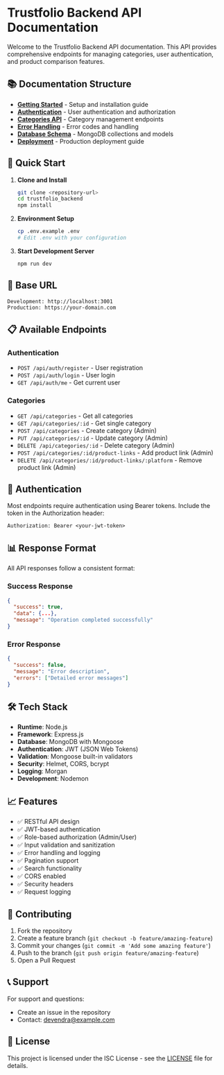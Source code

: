 # Trustfolio Backend API Documentation

Welcome to the Trustfolio Backend API documentation. This API provides comprehensive endpoints for managing categories, user authentication, and product comparison features.

## 📚 Documentation Structure

- **[Getting Started](./getting-started.md)** - Setup and installation guide
- **[Authentication](./api/authentication.md)** - User authentication and authorization
- **[Categories API](./api/categories.md)** - Category management endpoints
- **[Error Handling](./error-handling.md)** - Error codes and handling
- **[Database Schema](./database-schema.md)** - MongoDB collections and models
- **[Deployment](./deployment.md)** - Production deployment guide

## 🚀 Quick Start

1. **Clone and Install**
   ```bash
   git clone <repository-url>
   cd trustfolio_backend
   npm install
   ```

2. **Environment Setup**
   ```bash
   cp .env.example .env
   # Edit .env with your configuration
   ```

3. **Start Development Server**
   ```bash
   npm run dev
   ```

## 🔗 Base URL

```
Development: http://localhost:3001
Production: https://your-domain.com
```

## 📋 Available Endpoints

### Authentication
- `POST /api/auth/register` - User registration
- `POST /api/auth/login` - User login
- `GET /api/auth/me` - Get current user

### Categories
- `GET /api/categories` - Get all categories
- `GET /api/categories/:id` - Get single category
- `POST /api/categories` - Create category (Admin)
- `PUT /api/categories/:id` - Update category (Admin)
- `DELETE /api/categories/:id` - Delete category (Admin)
- `POST /api/categories/:id/product-links` - Add product link (Admin)
- `DELETE /api/categories/:id/product-links/:platform` - Remove product link (Admin)

## 🔐 Authentication

Most endpoints require authentication using Bearer tokens. Include the token in the Authorization header:

```http
Authorization: Bearer <your-jwt-token>
```

## 📊 Response Format

All API responses follow a consistent format:

### Success Response
```json
{
  "success": true,
  "data": {...},
  "message": "Operation completed successfully"
}
```

### Error Response
```json
{
  "success": false,
  "message": "Error description",
  "errors": ["Detailed error messages"]
}
```

## 🛠️ Tech Stack

- **Runtime**: Node.js
- **Framework**: Express.js
- **Database**: MongoDB with Mongoose
- **Authentication**: JWT (JSON Web Tokens)
- **Validation**: Mongoose built-in validators
- **Security**: Helmet, CORS, bcrypt
- **Logging**: Morgan
- **Development**: Nodemon

## 📈 Features

- ✅ RESTful API design
- ✅ JWT-based authentication
- ✅ Role-based authorization (Admin/User)
- ✅ Input validation and sanitization
- ✅ Error handling and logging
- ✅ Pagination support
- ✅ Search functionality
- ✅ CORS enabled
- ✅ Security headers
- ✅ Request logging

## 🤝 Contributing

1. Fork the repository
2. Create a feature branch (`git checkout -b feature/amazing-feature`)
3. Commit your changes (`git commit -m 'Add some amazing feature'`)
4. Push to the branch (`git push origin feature/amazing-feature`)
5. Open a Pull Request

## 📞 Support

For support and questions:
- Create an issue in the repository
- Contact: devendra@example.com

## 📄 License

This project is licensed under the ISC License - see the [LICENSE](../LICENSE) file for details.
